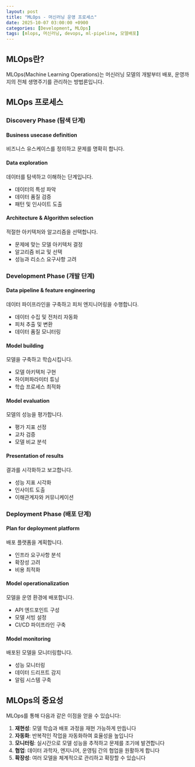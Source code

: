 ```yaml
---
layout: post
title: "MLOps - 머신러닝 운영 프로세스"
date: 2025-10-07 03:00:00 +0900
categories: [Development, MLOps]
tags: [mlops, 머신러닝, devops, ml-pipeline, 모델배포]
---
```


## MLOps란?

MLOps(Machine Learning Operations)는 머신러닝 모델의 개발부터 배포, 운영까지의 전체 생명주기를 관리하는 방법론입니다.

## MLOps 프로세스

### Discovery Phase (탐색 단계)

#### Business usecase definition
비즈니스 유스케이스를 정의하고 문제를 명확히 합니다.

#### Data exploration
데이터를 탐색하고 이해하는 단계입니다.
- 데이터의 특성 파악
- 데이터 품질 검증
- 패턴 및 인사이트 도출

#### Architecture & Algorithm selection
적절한 아키텍처와 알고리즘을 선택합니다.
- 문제에 맞는 모델 아키텍처 결정
- 알고리즘 비교 및 선택
- 성능과 리소스 요구사항 고려

### Development Phase (개발 단계)

#### Data pipeline & feature engineering
데이터 파이프라인을 구축하고 피처 엔지니어링을 수행합니다.
- 데이터 수집 및 전처리 자동화
- 피처 추출 및 변환
- 데이터 품질 모니터링

#### Model building
모델을 구축하고 학습시킵니다.
- 모델 아키텍처 구현
- 하이퍼파라미터 튜닝
- 학습 프로세스 최적화

#### Model evaluation
모델의 성능을 평가합니다.
- 평가 지표 선정
- 교차 검증
- 모델 비교 분석

#### Presentation of results
결과를 시각화하고 보고합니다.
- 성능 지표 시각화
- 인사이트 도출
- 이해관계자와 커뮤니케이션

### Deployment Phase (배포 단계)

#### Plan for deployment platform
배포 플랫폼을 계획합니다.
- 인프라 요구사항 분석
- 확장성 고려
- 비용 최적화

#### Model operationalization
모델을 운영 환경에 배포합니다.
- API 엔드포인트 구성
- 모델 서빙 설정
- CI/CD 파이프라인 구축

#### Model monitoring
배포된 모델을 모니터링합니다.
- 성능 모니터링
- 데이터 드리프트 감지
- 알림 시스템 구축

## MLOps의 중요성

MLOps를 통해 다음과 같은 이점을 얻을 수 있습니다:

1. **재현성**: 모델 학습과 배포 과정을 재현 가능하게 만듭니다
2. **자동화**: 반복적인 작업을 자동화하여 효율성을 높입니다
3. **모니터링**: 실시간으로 모델 성능을 추적하고 문제를 조기에 발견합니다
4. **협업**: 데이터 과학자, 엔지니어, 운영팀 간의 협업을 원활하게 합니다
5. **확장성**: 여러 모델을 체계적으로 관리하고 확장할 수 있습니다
